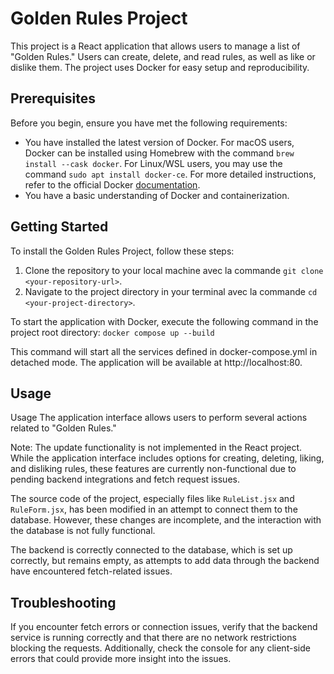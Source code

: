 # Golden Rules Project
This project is a React application that allows users to manage a list of "Golden Rules." Users can create, delete, and read rules, as well as like or dislike them. The project uses Docker for easy setup and reproducibility.

## Prerequisites
Before you begin, ensure you have met the following requirements:

- You have installed the latest version of Docker. For macOS users, Docker can be installed using Homebrew with the command ```brew install --cask docker```. For Linux/WSL users, you may use the command ```sudo apt install docker-ce```. For more detailed instructions, refer to the official Docker [documentation](https://docs.docker.com/).
- You have a basic understanding of Docker and containerization.

## Getting Started
To install the Golden Rules Project, follow these steps:

1. Clone the repository to your local machine avec la commande ```git clone <your-repository-url>```.
2. Navigate to the project directory in your terminal avec la commande ```cd <your-project-directory>```.

To start the application with Docker, execute the following command in the project root directory:
``` docker compose up --build ```

This command will start all the services defined in docker-compose.yml in detached mode. 
The application will be available at http://localhost:80.

## Usage
Usage
The application interface allows users to perform several actions related to "Golden Rules."

Note: The update functionality is not implemented in the React project. While the application interface includes options for creating, deleting, liking, and disliking rules, these features are currently non-functional due to pending backend integrations and fetch request issues.

The source code of the project, especially files like `RuleList.jsx` and `RuleForm.jsx`, has been modified in an attempt to connect them to the database. However, these changes are incomplete, and the interaction with the database is not fully functional.

The backend is correctly connected to the database, which is set up correctly, but remains empty, as attempts to add data through the backend have encountered fetch-related issues.

## Troubleshooting
If you encounter fetch errors or connection issues, verify that the backend service is running correctly and that there are no network restrictions blocking the requests. Additionally, check the console for any client-side errors that could provide more insight into the issues.